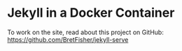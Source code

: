 # Jekyll in a Docker Container

To work on the site, read about this project on GitHub: https://github.com/BretFisher/jekyll-serve